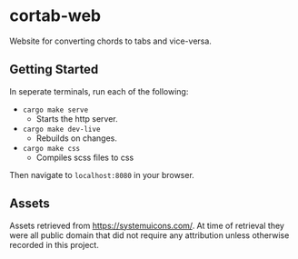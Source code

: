 # cortab-web

Website for converting chords to tabs and vice-versa.

## Getting Started

In seperate terminals, run each of the following:

- `cargo make serve`
    - Starts the http server.
- `cargo make dev-live`
    - Rebuilds on changes.
- `cargo make css`
    - Compiles scss files to css

Then navigate to `localhost:8080` in your browser.

## Assets

Assets retrieved from https://systemuicons.com/. At time of retrieval they were all public domain
that did not require any attribution unless otherwise recorded in this project.